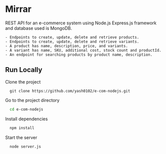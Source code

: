 
# Mirrar

REST API for an e-commerce system using Node.js Express.js framework and database used is MongoDB.

    - Endpoints to create, update, delete and retrieve products.
    - Endpoints to create, update, delete and retrieve variants.
    - A product has name, description, price, and variants.
    - A variant has name, SKU, additional cost, stock count and productId.
    - An endpoint for searching products by product name, description.


## Run Locally


Clone the project

```
  git clone https://github.com/yash0102/e-com-nodejs.git
```

Go to the project directory

```bash
  cd e-com-nodejs
```

Install dependencies

```bash
  npm install
```

Start the server

```bash
  node server.js
```

